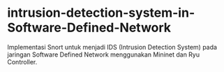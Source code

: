 # intrusion-detection-system-in-Software-Defined-Network
Implementasi Snort untuk menjadi IDS (Intrusion Detection System) pada jaringan Software Defined Network menggunakan Mininet dan Ryu Controller.
